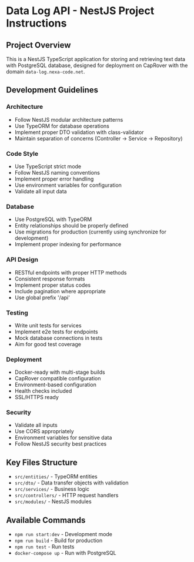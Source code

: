 <!-- Use this file to provide workspace-specific custom instructions to Copilot. For more details, visit https://code.visualstudio.com/docs/copilot/copilot-customization#_use-a-githubcopilotinstructionsmd-file -->

# Data Log API - NestJS Project Instructions

## Project Overview

This is a NestJS TypeScript application for storing and retrieving text data with PostgreSQL database, designed for deployment on CapRover with the domain `data-log.nexa-code.net`.

## Development Guidelines

### Architecture

- Follow NestJS modular architecture patterns
- Use TypeORM for database operations
- Implement proper DTO validation with class-validator
- Maintain separation of concerns (Controller -> Service -> Repository)

### Code Style

- Use TypeScript strict mode
- Follow NestJS naming conventions
- Implement proper error handling
- Use environment variables for configuration
- Validate all input data

### Database

- Use PostgreSQL with TypeORM
- Entity relationships should be properly defined
- Use migrations for production (currently using synchronize for development)
- Implement proper indexing for performance

### API Design

- RESTful endpoints with proper HTTP methods
- Consistent response formats
- Implement proper status codes
- Include pagination where appropriate
- Use global prefix '/api'

### Testing

- Write unit tests for services
- Implement e2e tests for endpoints
- Mock database connections in tests
- Aim for good test coverage

### Deployment

- Docker-ready with multi-stage builds
- CapRover compatible configuration
- Environment-based configuration
- Health checks included
- SSL/HTTPS ready

### Security

- Validate all inputs
- Use CORS appropriately
- Environment variables for sensitive data
- Follow NestJS security best practices

## Key Files Structure

- `src/entities/` - TypeORM entities
- `src/dto/` - Data transfer objects with validation
- `src/services/` - Business logic
- `src/controllers/` - HTTP request handlers
- `src/modules/` - NestJS modules

## Available Commands

- `npm run start:dev` - Development mode
- `npm run build` - Build for production
- `npm run test` - Run tests
- `docker-compose up` - Run with PostgreSQL
